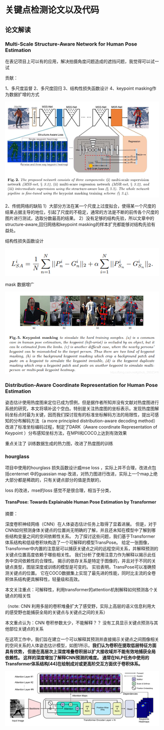 # 关键点检测论文以及代码

## 论文解读

### Multi-Scale Structure-Aware Network for Human Pose Estimation

在表记项目上可以有的应用，解决拍摄角度问题造成的遮挡问题，我觉得可以试一试

贡献：

1、多尺度监督
2、多尺度回归
3、结构性损失函数设计
4、keypoint masking作为数据扩增的方式



![MSSNET](img/image-20201116093117840.png)

2、传统网络的缺陷
1）大部分方法在某一个尺度上过度拟合，使得某一个尺度的结果占据主导的地位，引起了尺度的不稳定，通常的方法是不断的前传各个尺度的图片进行测试，选取分数最高的结果。
2）没有足够的结构先验，所以文章中的structure-aware,回归网络和keypoint masking的样本扩充都能够对结构先验有益处。

结构性损失函数设计

![image-20201116103605131](img/image-20201116103605131.png)

mask 数据增广



![image-20201116103654637](img/image-20201116103654637.png)





### Distribution-Aware Coordinate Representation for Human Pose Estimation

姿态估计使用热度图来定位已成为惯例，但是据作者所知并没有文献对热度图进行系统的研究，本文将填补这个空白。特别是关注热度图的坐标表示。发现热度图解码坐标点时最为关键，因而我们探讨现有的标准坐标解码方法的局限性，提出可感知的分布解码方法（a more principled distribution-aware decoding method） 改进了标准坐标编码过程，制定了DARK（Aware coordinate Representation of Keypoint ）分布感知坐标方法，在MPII和COCO上达到有效效果



重点关注了 训练数据生成的热力图，改进了热度图的训练



### hourglass

项目中使用的hourglass 损失函数设计威mse loss ，实际上并不合理，改进点包括centernet 中的guassian map 改进，对热力图进行改进，实际上一个map上绝大部分都是稀疏的，只有关键点部分的值是贡献的，

loss 的改进，mse的loss 感觉不是很合理，相当于分类，





#### TransPose: Towards Explainable Human Pose Estimation by Transformer

摘要：

深度卷积神经网络（CNN）在人体姿态估计任务上取得了显着进展。 但是，对于CNN如何预测身体关键点的位置尚无明确的了解，并且还未知在模型中了解到哪些结构变量之间的空间依赖性关系。 为了探讨这些问题，我们基于Transformer体系结构和低级卷积块构造了一个可解释的模型TransPose。 给定一张图像，Transformer中内置的注意层可以捕获关键点之间的远程空间关系，并解释预测的关键点位置高度依赖于哪些相关性。 我们分析了使用注意力作为解释以揭示此任务中空间依赖性的合理性。 揭示的依存关系是特定于图像的，并且对于不同的关键点类型，图层深度或训练的模型是可变的。 实验表明，TransPose可以准确预测关键点的位置。 它在COCO数据集上实现了最先进的性能，同时比主流的全卷积体系结构更具解释性，轻量级和高效。

本文关注重点：可解释性，利用transformer的attention机制解释如何预测各个关键点的相关性

（note: CNN 利用多层的卷积堆叠扩大了感受野，实际上高层的语义信息利用大的感受野也能捕获全局的关键点与关键点之间的关系）



本文重点认为：CNN 卷积参数太少，不能解释？？    没有工具显示关键点预测与其他部位关键点的关系

在这项工作中，我们旨在建立一个可以解释其预测并直接揭示关键点之间图像相关的空间关系的人体姿态估计模型，如图1所示。**我们认为卷积在提取低层特征方面具有优势， 但是在高层次上深度堆叠卷积层以扩大接收域并不能有效地捕获全局依赖性。 这样的深度增加了解释CNN预测的难度。 通常在NLP任务中使用的Transformer体系结构[44]在绘制成对或更高阶交互方面优于卷积体系。**



![image-20201230094619843](img/image-20201230094619843.png)









